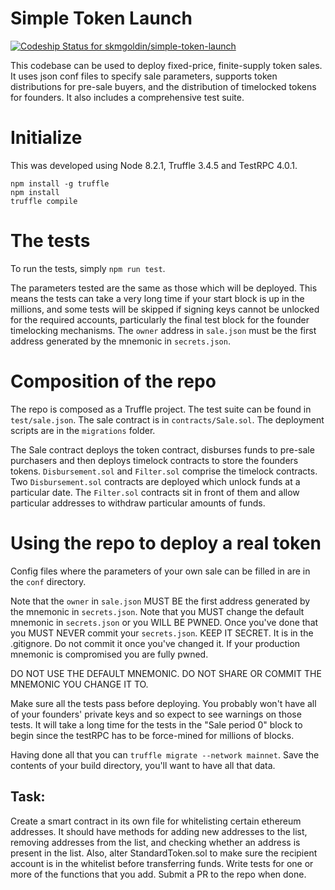 # Simple Token Launch
[ ![Codeship Status for skmgoldin/simple-token-launch](https://app.codeship.com/projects/5392ad30-6041-0135-6b30-4614bcb67ade/status?branch=master)](https://app.codeship.com/projects/239399)

This codebase can be used to deploy fixed-price, finite-supply token sales. It uses json conf files to specify sale parameters, supports token distributions for pre-sale buyers, and the distribution of timelocked tokens for founders. It also includes a comprehensive test suite.

# Initialize
This was developed using Node 8.2.1, Truffle 3.4.5 and TestRPC 4.0.1.

```
npm install -g truffle
npm install
truffle compile
```

# The tests
To run the tests, simply `npm run test`.

The parameters tested are the same as those which will be deployed. This means the tests can take a very long time if your start block is up in the millions, and some tests will be skipped if signing keys cannot be unlocked for the required accounts, particularly the final test block for the founder timelocking mechanisms. The `owner` address in `sale.json` must be the first address generated by the mnemonic in `secrets.json`.

# Composition of the repo
The repo is composed as a Truffle project. The test suite can be found in `test/sale.json`. The sale contract is in `contracts/Sale.sol`. The deployment scripts are in the `migrations` folder.

The Sale contract deploys the token contract, disburses funds to pre-sale purchasers and then deploys timelock contracts to store the founders tokens. `Disbursement.sol` and `Filter.sol` comprise the timelock contracts. Two `Disbursement.sol` contracts are deployed which unlock funds at a particular date. The `Filter.sol` contracts sit in front of them and allow particular addresses to withdraw particular amounts of funds.

# Using the repo to deploy a real token
Config files where the parameters of your own sale can be filled in are in the `conf` directory.

Note that the `owner` in `sale.json` MUST BE the first address generated by the mnemonic in `secrets.json`. Note that you MUST change the default mnemonic in `secrets.json` or you WILL BE PWNED. Once you've done that you MUST NEVER commit your `secrets.json`. KEEP IT SECRET. It is in the .gitignore. Do not commit it once you've changed it. If your production mnemonic is compromised you are fully pwned.

DO NOT USE THE DEFAULT MNEMONIC.
DO NOT SHARE OR COMMIT THE MNEMONIC YOU CHANGE IT TO.

Make sure all the tests pass before deploying. You probably won't have all of your founders' private keys and so expect to see warnings on those tests. It will take a long time for the tests in the "Sale period 0" block to begin since the testRPC has to be force-mined for millions of blocks.

Having done all that you can `truffle migrate --network mainnet`. Save the contents of your build directory, you'll want to have all that data.

## Task:

Create a smart contract in its own file for whitelisting certain ethereum addresses. It should have methods for adding new addresses to the list, removing addresses from the list, and checking whether an address is present in the list. Also, alter StandardToken.sol to make sure the recipient account is in the whitelist before transferring funds. Write tests for one or more of the functions that you add. Submit a PR to the repo when done.